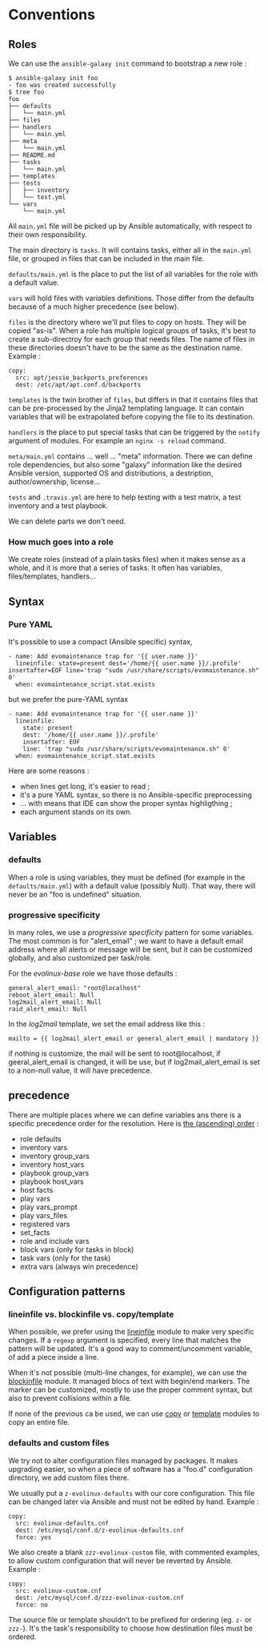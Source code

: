 # Conventions

## Roles

We can use the `ansible-galaxy init` command to bootstrap a new role :

    $ ansible-galaxy init foo
    - foo was created successfully
    $ tree foo
    foo
    ├── defaults
    │   └── main.yml
    ├── files
    ├── handlers
    │   └── main.yml
    ├── meta
    │   └── main.yml
    ├── README.md
    ├── tasks
    │   └── main.yml
    ├── templates
    ├── tests
    │   ├── inventory
    │   └── test.yml
    └── vars
        └── main.yml

All `main.yml` file will be picked up by Ansible automatically, with respect to their own responsibility.

The main directory is `tasks`. It will contains tasks, either all in the `main.yml` file, or grouped in files that can be included in the main file.

`defaults/main.yml` is the place to put the list of all variables for the role with a default value.

`vars` will hold files with variables definitions. Those differ from the defaults because of a much higher precedence (see below).

`files` is the directory where we'll put files to copy on hosts. They will be copied "as-is". When a role has multiple logical groups of tasks, it's best to create a sub-directroy for each group that needs files. The name of files in these directories doesn't have to be the same as the destination name. Example :

    copy:
      src: apt/jessie_backports_preferences
      dest: /etc/apt/apt.conf.d/backports

`templates` is the twin brother of `files`, but differs in that it contains files that can be pre-processed by the Jinja2 templating language. It can contain variables that will be extrapolated before copying the file to its destination.

`handlers` is the place to put special tasks that can be triggered by the `notify` argument of modules. For example an `nginx -s reload` command.

`meta/main.yml` contains … well … "meta" information. There we can define role dependencies, but also some "galaxy" information like the desired Ansible version, supported OS and distributions, a destription, author/ownership, license…

`tests` and `.travis.yml` are here to help testing with a test matrix, a test inventory and a test playbook.

We can delete parts we don't need.

### How much goes into a role

We create roles (instead of a plain tasks files) when it makes sense as a whole, and it is more that a series of tasks. It often has variables, files/templates, handlers…

## Syntax

### Pure YAML

It's possible to use a compact (Ansible specific) syntax,

    - name: Add evomaintenance trap for '{{ user.name }}'
      lineinfile: state=present dest='/home/{{ user.name }}/.profile' insertafter=EOF line='trap "sudo /usr/share/scripts/evomaintenance.sh" 0'
      when: evomaintenance_script.stat.exists

but we prefer the pure-YAML syntax

    - name: Add evomaintenance trap for '{{ user.name }}'
      lineinfile:
        state: present
        dest: '/home/{{ user.name }}/.profile'
        insertafter: EOF
        line: 'trap "sudo /usr/share/scripts/evomaintenance.sh" 0'
      when: evomaintenance_script.stat.exists

Here are some reasons :

* when lines get long, it's easier to read ;
* it's a pure YAML syntax, so there is no Ansible-specific preprocessing
* … with means that IDE can show the proper syntax highligthing ;
* each argument stands on its own.

## Variables

### defaults

When a role is using variables, they must be defined (for example in the `defaults/main.yml`) with a default value (possibly Ǹull). That way, there will never be an "foo is undefined" situation.

### progressive specificity

In many roles, we use a *progressive specificity* pattern for some variables.
The most common is for "alert_email" ; we want to have a default email address where all alerts or message will be sent, but it can be customized globally, and also customized per task/role.

For the *evolinux-base* role we have those defaults :

    general_alert_email: "root@localhost"
    reboot_alert_email: Null
    log2mail_alert_email: Null
    raid_alert_email: Null

In the *log2mail* template, we set the email address like this :

    mailto = {{ log2mail_alert_email or general_alert_email | mandatory }}

if nothing is customize, the mail will be sent to root@localhost, if geeral_alert_email is changed, it will be use, but if log2mail_alert_email is set to a non-null value, it will have precedence.

## precedence

There are multiple places where we can define variables ans there is a specific precedence order for the resolution. Here is [the (ascending) order](http://docs.ansible.com/ansible/playbooks_variables.html#variable-precedence-where-should-i-put-a-variable) :

* role defaults
* inventory vars
* inventory group_vars
* inventory host_vars
* playbook group_vars
* playbook host_vars
* host facts
* play vars
* play vars_prompt
* play vars_files
* registered vars
* set_facts
* role and include vars
* block vars (only for tasks in block)
* task vars (only for the task)
* extra vars (always win precedence)

## Configuration patterns

### lineinfile vs. blockinfile vs. copy/template

When possible, we prefer using the [lineinfile](http://docs.ansible.com/ansible/lineinfile_module.html) module to make very specific changes.
If a `regexp` argument is specified, every line that matches the pattern will be updated. It's a good way to comment/uncomment variable, of add a piece inside a line.

When it's not possible (multi-line changes, for example), we can use the [blockinfile](http://docs.ansible.com/ansible/blockinfile_module.html) module. It managed blocs of text with begin/end markers. The marker can be customized, mostly to use the proper comment syntax, but also to prevent collisions within a file.

If none of the previous ca be used, we can use [copy](http://docs.ansible.com/ansible/copy_module.html) or [template](http://docs.ansible.com/ansible/template_module.html) modules to copy an entire file.

### defaults and custom files

We try not to alter configuration files managed by packages. It makes upgrading easier, so when a piece of software has a "foo.d" configuration directory, we add custom files there.

We usually put a `z-evolinux-defaults` with our core configuration. This file can be changed later via Ansible and must not be edited by hand. Example :

    copy:
      src: evolinux-defaults.cnf
      dest: /etc/mysql/conf.d/z-evolinux-defaults.cnf
      force: yes


We also create a blank `zzz-evolinux-custom` file, with commented examples, to allow custom configuration that will never be reverted by Ansible. Example :

    copy:
      src: evolinux-custom.cnf
      dest: /etc/mysql/conf.d/zzz-evolinux-custom.cnf
      force: no

The source file or template shouldn't to be prefixed for ordering (eg. `z-` or `zzz-`). It's the task's responsibility to choose how destination files must be ordered.
